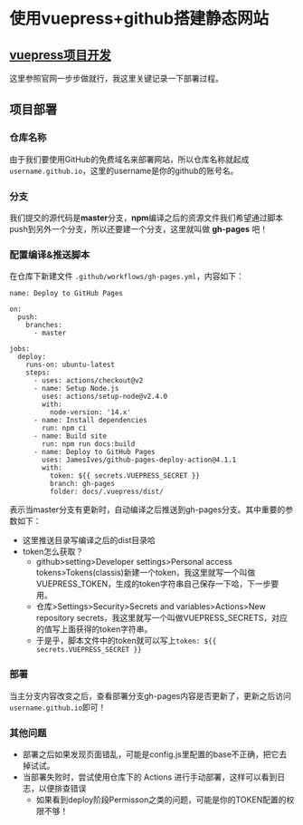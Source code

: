 # 使用vuepress+github搭建静态网站

## [vuepress项目开发](http://caibaojian.com/vuepress/)

这里参照官网一步步做就行，我这里关键记录一下部署过程。

## 项目部署

### 仓库名称

由于我们要使用GitHub的免费域名来部署网站，所以仓库名称就起成 `username.github.io`，这里的username是你的github的账号名。

### 分支

我们提交的源代码是**master**分支，**npm**编译之后的资源文件我们希望通过脚本push到另外一个分支，所以还要建一个分支，这里就叫做 **gh-pages** 吧！

### 配置编译&推送脚本

在仓库下新建文件 `.github/workflows/gh-pages.yml`，内容如下：

```shell
name: Deploy to GitHub Pages

on:
  push:
    branches:
      - master

jobs:
  deploy:
    runs-on: ubuntu-latest
    steps:
      - uses: actions/checkout@v2
      - name: Setup Node.js
        uses: actions/setup-node@v2.4.0
        with:
          node-version: '14.x'
      - name: Install dependencies
        run: npm ci
      - name: Build site
        run: npm run docs:build
      - name: Deploy to GitHub Pages
        uses: JamesIves/github-pages-deploy-action@4.1.1
        with:
          token: ${{ secrets.VUEPRESS_SECRET }}
          branch: gh-pages
          folder: docs/.vuepress/dist/
```

表示当master分支有更新时，自动编译之后推送到gh-pages分支。其中重要的参数如下：

- 这里推送目录写编译之后的dist目录哈
- token怎么获取？
  - github>setting>Developer settings>Personal access tokens>Tokens(classis)新建一个token，我这里就写一个叫做VUEPRESS_TOKEN，生成的token字符串自己保存一下哈，下一步要用。
  - 仓库>Settings>Security>Secrets and variables>Actions>New repository secrets，我这里就写一个叫做VUEPRESS_SECRETS，对应的值写上面获得的token字符串。
  - 于是乎，脚本文件中的token就可以写上`token: ${{ secrets.VUEPRESS_SECRET }}`

### 部署

当主分支内容改变之后，查看部署分支gh-pages内容是否更新了，更新之后访问`username.github.io`即可！

### 其他问题

- 部署之后如果发现页面错乱，可能是config.js里配置的base不正确，把它去掉试试。
- 当部署失败时，尝试使用仓库下的 Actions 进行手动部署，这样可以看到日志，以便排查错误
  - 如果看到deploy阶段Permisson之类的问题，可能是你的TOKEN配置的权限不够！
